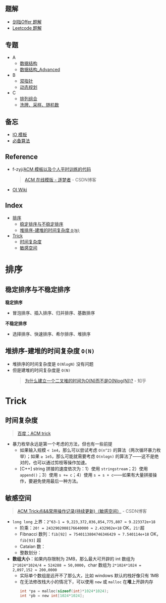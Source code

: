 **题解**
---
- [剑指Offer 题解](./题解-剑指Offer.md)
- [Leetcode 题解](./题解-LeetCode.md)

**专题**
---
- A
    - [数据结构](./专题-A-数据结构)
    - [数据结构_Advanced](./专题-A-数据结构_Advanced)
- B
    - [双指针](./专题-B-双指针)
    - [动态规划](./专题-B-动态规划)
- C
    - [排列组合](./专题-C-排列组合)
    - [洗牌、采样、随机数](./专题-C-洗牌、采样、随机数)

**备忘**
---
- [IO 模板](./备忘-IO模板.md)
- [必备算法](./备忘-必备算法.md)

Reference
---
- f-zyj/[ACM 模板以及个人平时训练的代码](https://github.com/f-zyj/ACM)
    > [ACM 在线模版 - 逐梦者](https://blog.csdn.net/f_zyj/article/details/51594851) - CSDN博客 
- [OI Wiki](https://github.com/24OI/OI-wiki/)

Index
---
<!-- TOC -->

- [排序](#排序)
    - [稳定排序与不稳定排序](#稳定排序与不稳定排序)
    - [堆排序-建堆的时间复杂度 `O(N)`](#堆排序-建堆的时间复杂度-on)
- [Trick](#trick)
    - [时间复杂度](#时间复杂度)
    - [敏感空间](#敏感空间)

<!-- /TOC -->


# 排序

## 稳定排序与不稳定排序
**稳定排序**
- 冒泡排序、插入排序、归并排序、基数排序

**不稳定排序**
- 选择排序、快速排序、希尔排序、堆排序

## 堆排序-建堆的时间复杂度 `O(N)`
- 堆排序的时间复杂度是 `O(NlogN)` 没有问题
- 但是建堆的时间复杂度是 `O(N)`
    > [为什么建立一个二叉堆的时间为O(N)而不是O(Nlog(N))?](https://www.zhihu.com/question/264693363/answer/291397356) - 知乎 

    

# Trick

## 时间复杂度
> [百度：ACM trick](https://www.baidu.com/s?wd=ACM%20trick)
- 暴力枚举永远是第一个考虑的方法，但也有一些前提
    - 如果输入规模 `< 1e4`，那么可以尝试考虑 `O(n^2)` 的算法（两次循环暴力枚举）；如果 `≥ 1e5`，那么可能就需要考虑 `O(nlogn)` 的算法了——这不是绝对的，也可以通过剪枝等操作加速。
    - [C++] string 拼接的速度依次为：1）使用 `stringstream`；2）使用 `append()`；3）使用 `s += c`；4）使用 `s = s + c`——如果有大量拼接操作，要避免使用最后一种方法。

## 敏感空间
> [ACM Trick点&&常用操作记录(持续更新)（敏感空间）](https://blog.csdn.net/feynman1999/article/details/79588347) - CSDN博客 
- `long long` 上界：`2^63-1 = 9,223,372,036,854,775,807 ≈ 9.223372e+18`
    - 阶乘：`20! = 2432902008176640000 ≈ 2.432902e+18` OK，`21!`超
    - Fibnacci 数列：`fib[92] = 7540113804746346429 ≈ 7.540114e+18` OK，`fib[93]` 超
    - Catalan 数：
    - 整数划分：
- **数组大小**：如果内存限制为 2MB，那么最大可开辟的 int 数组为 `2*1024*1024/4 = 524288 ≈ 50,0000`，char 数组为 `2*1024*1024 = 2,097,152 ≈ 200,0000`
    - 实际单个数组是远开不了那么大，比如 windows 默认的栈好像只有 1MB
    - 在无法修改栈大小的情况下，可以使用 `new` 或 `malloc` 在**堆**上开辟内存
        ```C
        int *pa = malloc(sizeof(int)*1024*1024);
        int *pb = new int[1024*1024];
        ```
